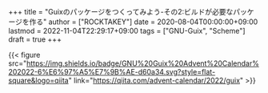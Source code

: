 +++
title = "Guixのパッケージをつくってみよう-その2:ビルドが必要なパッケージを作る"
author = ["ROCKTAKEY"]
date = 2020-08-04T00:00:00+09:00
lastmod = 2022-11-04T22:29:17+09:00
tags = ["GNU-Guix", "Scheme"]
draft = true
+++

{{< figure src="https://img.shields.io/badge/GNU%20Guix%20Advent%20Calendar%202022-6%E6%97%A5%E7%9B%AE-d60a34.svg?style=flat-square&logo=qiita" link="https://qiita.com/advent-calendar/2022/guix" >}}
